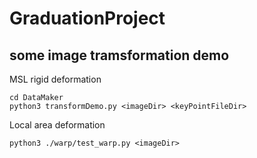 # GraduationProject

## some image tramsformation demo

MSL rigid deformation
```
cd DataMaker
python3 transformDemo.py <imageDir> <keyPointFileDir>
```

Local area deformation
```
python3 ./warp/test_warp.py <imageDir>
```